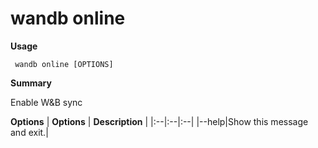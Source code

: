 # wandb online

**Usage**

` wandb online [OPTIONS]`

**Summary**

Enable W&B sync


**Options**
| **Options** | **Description** |
|:--|:--|:--|
|--help|Show this message and exit.|


